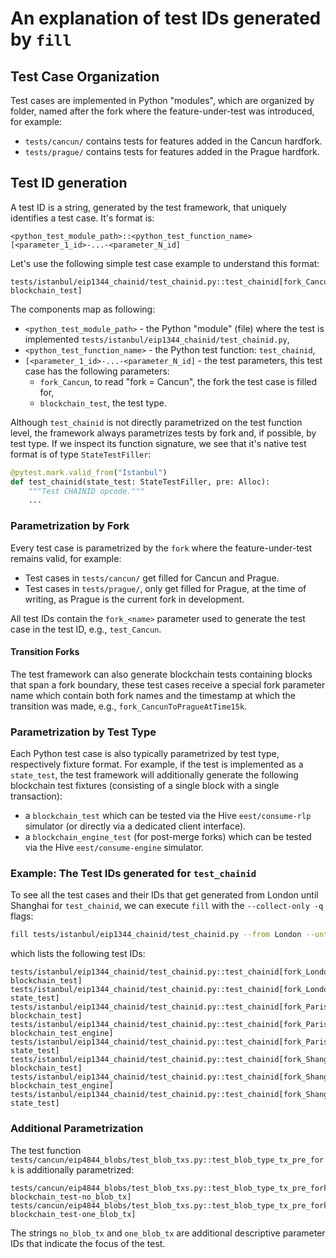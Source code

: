# An explanation of test IDs generated by `fill`

## Test Case Organization

Test cases are implemented in Python "modules", which are organized by folder, named after the fork where the feature-under-test was introduced, for example:

- `tests/cancun/` contains tests for features added in the Cancun hardfork.
- `tests/prague/` contains tests for features added in the Prague hardfork.

## Test ID generation

A test ID is a string, generated by the test framework, that uniquely identifies a test case. It's format is:

```text
<python_test_module_path>::<python_test_function_name>[<parameter_1_id>-...-<parameter_N_id]
```

Let's use the following simple test case example to understand this format:

```text
tests/istanbul/eip1344_chainid/test_chainid.py::test_chainid[fork_Cancun-blockchain_test]
```

The components map as following:

- `<python_test_module_path>` - the Python "module" (file) where the test is implemented `tests/istanbul/eip1344_chainid/test_chainid.py`,
- `<python_test_function_name>` - the Python test function: `test_chainid`,
- `[<parameter_1_id>-...-<parameter_N_id]` - the test parameters, this test case has the following parameters:
    - `fork_Cancun`, to read "fork = Cancun", the fork the test case is filled for,
    - `blockchain_test`, the test type.

Although `test_chainid` is not directly parametrized on the test function level, the framework always parametrizes tests by fork and, if possible, by test type. If we inspect its function signature, we see that it's native test format is of type `StateTestFiller`:

```python
@pytest.mark.valid_from("Istanbul")
def test_chainid(state_test: StateTestFiller, pre: Alloc):
    """Test CHAINID opcode."""
    ...
```

### Parametrization by Fork

Every test case is parametrized by the `fork` where the feature-under-test remains valid, for example:

- Test cases in `tests/cancun/` get filled for Cancun and Prague.
- Test cases in `tests/prague/`, only get filled for Prague, at the time of writing, as Prague is the current fork in development.

All test IDs contain the `fork_<name>` parameter used to generate the test case in the test ID, e.g., `test_Cancun`.

#### Transition Forks

The test framework can also generate blockchain tests containing blocks that span a fork boundary, these test cases receive a special fork parameter name which contain both fork names and the timestamp at which the transition was made, e.g., `fork_CancunToPragueAtTime15k`.

### Parametrization by Test Type

Each Python test case is also typically parametrized by test type, respectively fixture format. For example, if the test is implemented as a `state_test`, the test framework will additionally generate the following blockchain test fixtures (consisting of a single block with a single transaction):

- a `blockchain_test` which can be tested via the Hive `eest/consume-rlp` simulator (or directly via a dedicated client interface).
- a `blockchain_engine_test` (for post-merge forks) which can be tested via the Hive `eest/consume-engine` simulator.

### Example: The Test IDs generated for `test_chainid`

To see all the test cases and their IDs that get generated from London until Shanghai for `test_chainid`, we can execute `fill` with the `--collect-only -q` flags:

```bash
fill tests/istanbul/eip1344_chainid/test_chainid.py --from London --until Shanghai --collect-only -q 
```

which lists the following test IDs:

```text
tests/istanbul/eip1344_chainid/test_chainid.py::test_chainid[fork_London-blockchain_test]
tests/istanbul/eip1344_chainid/test_chainid.py::test_chainid[fork_London-state_test]
tests/istanbul/eip1344_chainid/test_chainid.py::test_chainid[fork_Paris-blockchain_test]
tests/istanbul/eip1344_chainid/test_chainid.py::test_chainid[fork_Paris-blockchain_test_engine]
tests/istanbul/eip1344_chainid/test_chainid.py::test_chainid[fork_Paris-state_test]
tests/istanbul/eip1344_chainid/test_chainid.py::test_chainid[fork_Shanghai-blockchain_test]
tests/istanbul/eip1344_chainid/test_chainid.py::test_chainid[fork_Shanghai-blockchain_test_engine]
tests/istanbul/eip1344_chainid/test_chainid.py::test_chainid[fork_Shanghai-state_test]
```

### Additional Parametrization

The test function `tests/cancun/eip4844_blobs/test_blob_txs.py::test_blob_type_tx_pre_fork` is additionally parametrized:

```text
tests/cancun/eip4844_blobs/test_blob_txs.py::test_blob_type_tx_pre_fork[fork_ShanghaiToCancunAtTime15k-blockchain_test-no_blob_tx]
tests/cancun/eip4844_blobs/test_blob_txs.py::test_blob_type_tx_pre_fork[fork_ShanghaiToCancunAtTime15k-blockchain_test-one_blob_tx]
```

The strings `no_blob_tx` and `one_blob_tx` are additional descriptive parameter IDs that indicate the focus of the test.
